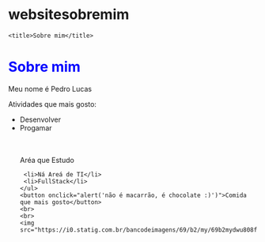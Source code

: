 # websitesobremim

<!DOCTYPE html5>

<html>
 <head>

 	<title>Sobre mim</title>

 </head>
 <body>
 	<h1 style="color:blue">Sobre mim</h1>
    <p>Meu nome é Pedro Lucas</p>
    <p>Atividades que mais gosto:</p>
    <ul>
    	<li>Desenvolver</li>
     <li>Progamar</li>
     <br>
     <br>
    	<p>Aréa que Estudo</p>
      
     <li>Ná Areá de TI</li>
     <li>FullStack</li>
    </ul>
    <button onclick="alert('não é macarrão, é chocolate :)')">Comida que mais gosto</button>
    <br>
    <br>
    <img src="https://i0.statig.com.br/bancodeimagens/69/b2/my/69b2mydwu808ftj2k95ehggwd.jpg">
 </body>
</html>
